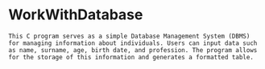 # WorkWithDatabase
    This C program serves as a simple Database Management System (DBMS) for managing information about individuals. Users can input data such as name, surname, age, birth date, and profession. The program allows for the storage of this information and generates a formatted table.
